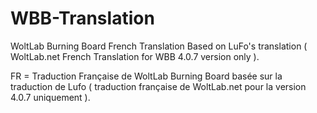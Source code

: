 # WBB-Translation

WoltLab Burning Board French Translation Based on LuFo's translation ( WoltLab.net French Translation for WBB 4.0.7 version only ).

FR = Traduction Française de WoltLab Burning Board basée sur la traduction de Lufo ( traduction française de WoltLab.net pour la version 4.0.7 uniquement ).

